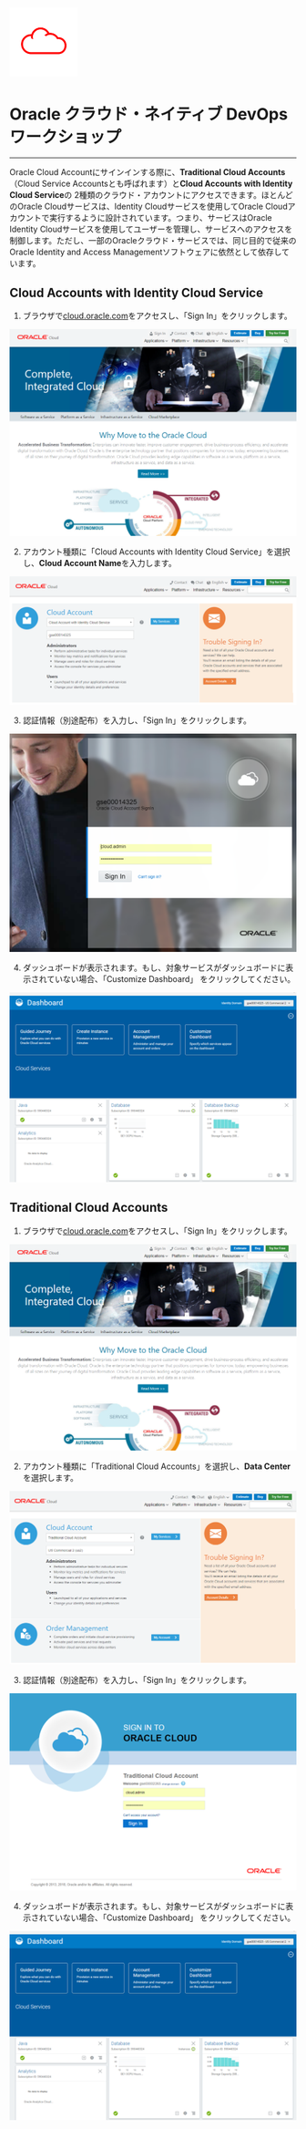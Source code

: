 

![](images/customer.logo.png)
---

# Oracle クラウド・ネイティブ DevOps ワークショップ #
----
Oracle Cloud Accountにサインインする際に、**Traditional Cloud Accounts**（Cloud Service Accountsとも呼ばれます）と**Cloud Accounts with Identity Cloud Service**の 2種類のクラウド・アカウントにアクセスできます。ほとんどのOracle Cloudサービスは、Identity Cloudサービスを使用してOracle Cloudアカウントで実行するように設計されています。つまり、サービスはOracle Identity Cloudサービスを使用してユーザーを管理し、サービスへのアクセスを制御します。ただし、一部のOracleクラウド・サービスでは、同じ目的で従来のOracle Identity and Access Managementソフトウェアに依然として依存しています。

## Cloud Accounts with Identity Cloud Service ##

1. ブラウザで[cloud.oracle.com](https://cloud.oracle.com)をアクセスし、「Sign In」をクリックします。

  ![cloud.oracle.com](images/sign.01.cloud.oracle.com.PNG)

2. アカウント種類に「Cloud Accounts with Identity Cloud Service」を選択し、**Cloud Account Name**を入力します。

  ![](images/sign.02.select.datacenter.PNG)

3. 認証情報（別途配布）を入力し、「Sign In」をクリックします。

  ![](images/sign.03.identity.domain.PNG)

4. ダッシュボードが表示されます。もし、対象サービスがダッシュボードに表示されていない場合、「Customize Dashboard」 をクリックしてください。
  
  ![](images/sign.04.identity.domain.PNG)


## Traditional Cloud Accounts ##

1. ブラウザで[cloud.oracle.com](https://cloud.oracle.com)をアクセスし、「Sign In」をクリックします。
  
  ![cloud.oracle.com](images/sign.01.cloud.oracle.com.PNG)

2. アカウント種類に「Traditional Cloud Accounts」を選択し、**Data Center**を選択します。
  
  ![](images/sign.02.select.datacenter-2.PNG)

3. 認証情報（別途配布）を入力し、「Sign In」をクリックします。
  
  ![](images/sign.03.identity.domain-2.PNG)

4. ダッシュボードが表示されます。もし、対象サービスがダッシュボードに表示されていない場合、「Customize Dashboard」 をクリックしてください。
  
  ![](images/sign.04.identity.domain.PNG)
